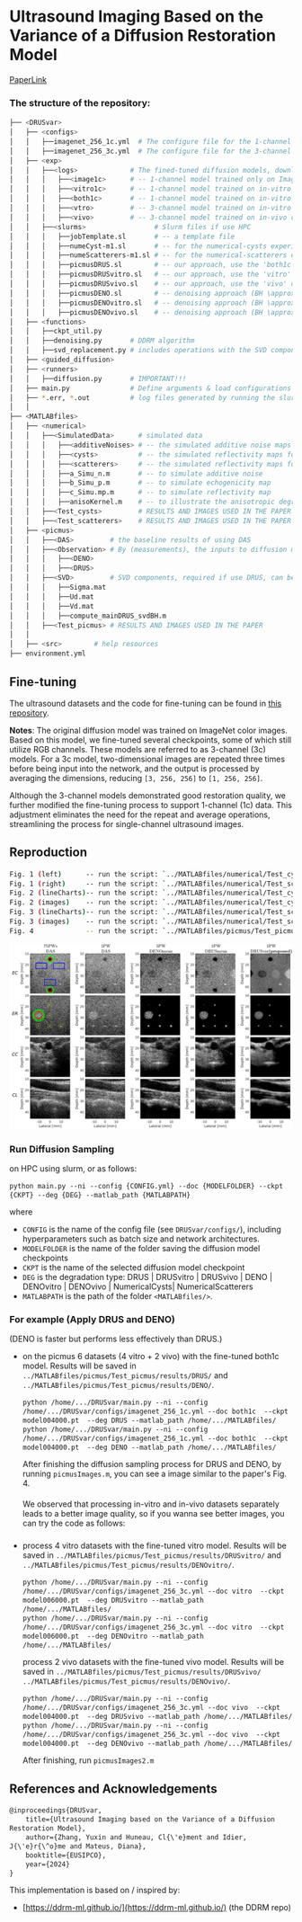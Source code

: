# Ultrasound Imaging Based on the Variance of a Diffusion Restoration Model
[PaperLink](https://eurasip.org/Proceedings/Eusipco/Eusipco2024/pdfs/0000760.pdf)  
### The structure of the repository:

```bash
├── <DRUSvar>  
│   ├── <configs> 
│   │   ├──imagenet_256_1c.yml  # The configure file for the 1-channel case
│   │   ├──imagenet_256_3c.yml  # The configure file for the 3-channel case 
│   ├── <exp>  
│   │   ├──<logs>             # The fined-tuned diffusion models, downloaded from: https://uncloud.univ-nantes.fr/index.php/s/SWamKLe3W5JTbSo
│   │   │   ├──<image1c>      # -- 1-channel model trained only on ImageNet   
│   │   │   ├──<vitro1c>      # -- 1-channel model trained on in-vitro CIRS datasets
│   │   │   ├──<both1c>       # -- 1-channel model trained on in-vitro CIRS and in-vivo carotid datasets
│   │   │   ├──<vtro>         # -- 3-channel model trained on in-vitro CIRS datasets
│   │   │   ├──<vivo>         # -- 3-channel model trained on in-vivo carotid datasets
│   │   ├──<slurms>                 # Slurm files if use HPC
│   │   │   ├──jobTemplate.sl       # -- a template file
│   │   │   ├──numeCyst-m1.sl       # -- for the numerical-cysts experiment, m1 means with the first simulated multiplicative map (in paper we simulated 9 independent multiplicative maps for a statistical analysis)
│   │   │   ├──numeScatterers-m1.sl # -- for the numerical-scatterers experiment
│   │   │   ├──picmusDRUS.sl        # -- our approach, use the 'both1c' diffusion model to restore all picmus images
│   │   │   ├──picmusDRUSvitro.sl   # -- our approach, use the 'vitro' diffusion model to restore picmus vitro images
│   │   │   ├──picmusDRUSvivo.sl    # -- our approach, use the 'vivo' diffusion model to restore picmus vivo images
│   │   │   ├──picmusDENO.sl        # -- denoising approach (BH \approx I), use the 'both1c' diffusion model to restore all picmus images
│   │   │   ├──picmusDENOvitro.sl   # -- denoising approach (BH \approx I), use the 'vitro' diffusion model to restore picmus vitro images
│   │   │   ├──picmusDENOvivo.sl    # -- denoising approach (BH \approx I), use the 'vivo' diffusion model to restore picmus vivo images
│   ├── <functions>           
│   │   ├──ckpt_util.py       
│   │   ├──denoising.py       # DDRM algorithm
│   │   ├──svd_replacement.py # includes operations with the SVD components    
│   ├── <guided_diffusion>    
│   ├── <runners>  
│   │   ├──diffusion.py       # IMPORTANT!!!
│   ├── main.py               # Define arguments & load configurations
│   ├── *.err, *.out          # log files generated by running the slurms
│   │ 
├── <MATLABfiles> 
│   ├── <numerical>             
│   │   ├──<SimulatedData>      # simulated data
│   │   │   ├──<additiveNoises> # -- the simulated additive noise maps
│   │   │   ├──<cysts>          # -- the simulated reflectivity maps for the cyst phantom
│   │   │   ├──<scatterers>     # -- the simulated reflectivity maps for the scatterer phantom
│   │   │   ├──a_Simu_n.m       # -- to simulate additive noise 
│   │   │   ├──b_Simu_p.m       # -- to simulate echogenicity map 
│   │   │   ├──c_Simu.mp.m      # -- to simulate reflectivity map
│   │   │   ├──anisoKernel.m    # -- to illustrate the anisotropic degradation kernel.
│   │   ├──<Test_cysts>         # RESULTS AND IMAGES USED IN THE PAPER
│   │   ├──<Test_scatterers>    # RESULTS AND IMAGES USED IN THE PAPER
│   ├── <picmus>              
│   │   ├──<DAS>         # the baseline results of using DAS
│   │   ├──<Observation> # By (measurements), the inputs to diffusion models
│   │   │   ├──<DENO>         
│   │   │   ├──<DRUS>         
│   │   ├──<SVD>         # SVD components, required if use DRUS, can be downloaded from: https://drive.google.com/drive/folders/10KwoH5G-s8Gk_aCj7WxTZ_L3596u44dI?usp=sharing
│   │   │   ├──Sigma.mat      
│   │   │   ├──Ud.mat         
│   │   │   ├──Vd.mat         
│   │   │   ├──compute_mainDRUS_svdBH.m   
│   │   ├──<Test_picmus> # RESULTS AND IMAGES USED IN THE PAPER
│   │ 
│   ├── <src>        # help resources
├── environment.yml  
```
## Fine-tuning
The ultrasound datasets and the code for fine-tuning can be found in [this repository](https://github.com/Yuxin-Zhang-Jasmine/guided-diffusion-ultrasound).

**Notes**: The original diffusion model was trained on ImageNet color images. Based on this model, we fine-tuned several checkpoints, some of which still utilize RGB channels. These models are referred to as 3-channel (3c) models. For a 3c model, two-dimensional images are repeated three times before being input into the network, and the output is processed by averaging the dimensions, reducing `[3, 256, 256]` to `[1, 256, 256]`.

Although the 3-channel models demonstrated good restoration quality, we further modified the fine-tuning process to support 1-channel (1c) data. This adjustment eliminates the need for the repeat and average operations, streamlining the process for single-channel ultrasound images.

## Reproduction
``` bash
Fig. 1 (left)      -- run the script: `../MATLABfiles/numerical/Test_cysts/a_phantom_display.m`.
Fig. 1 (right)     -- run the script: `../MATLABfiles/numerical/Test_scatterers/a_phantom_display.m`
Fig. 2 (lineCharts)-- run the script: `../MATLABfiles/numerical/Test_cysts/b_lineCharts.m`
Fig. 2 (images)    -- run the script: `../MATLABfiles/numerical/Test_cysts/c_images.m`
Fig. 3 (lineCharts)-- run the script: `../MATLABfiles/numerical/Test_scatterers/b_lineCharts.m`
Fig. 3 (images)    -- run the script: `../MATLABfiles/numerical/Test_scatterers/c_images.m`
Fig. 4             -- run the script: `../MATLABfiles/picmus/Test_picmus/picmusImages2.m`
```
![alt text](/MATLABfiles/picmus/Test_picmus/images/Picmus.png)

### Run Diffusion Sampling
on HPC using slurm, or as follows:
```
python main.py --ni --config {CONFIG.yml} --doc {MODELFOLDER} --ckpt {CKPT} --deg {DEG} --matlab_path {MATLABPATH}
```
where
- `CONFIG` is the name of the config file (see `DRUSvar/configs/`), including hyperparameters such as batch size and network architectures.
- `MODELFOLDER` is the name of the folder saving the diffusion model checkpoints 
- `CKPT` is the name of the selected diffusion model checkpoint
- `DEG` is the degradation type: DRUS | DRUSvitro | DRUSvivo | DENO | DENOvitro | DENOvivo | NumericalCysts| NumericalScatterers
- `MATLABPATH` is the path of the folder `<MATLABfiles/>`. 

### For example (Apply DRUS and DENO) 
(DENO is faster but performs less effectively than DRUS.)
-   on the picmus 6 datasets (4 vitro + 2 vivo) with the fine-tuned both1c model. Results will be saved in `../MATLABfiles/picmus/Test_picmus/results/DRUS/` and `../MATLABfiles/picmus/Test_picmus/results/DENO/`.
    ```
    python /home/.../DRUSvar/main.py --ni --config /home/.../DRUSvar/configs/imagenet_256_1c.yml --doc both1c  --ckpt model004000.pt  --deg DRUS --matlab_path /home/.../MATLABfiles/
    python /home/.../DRUSvar/main.py --ni --config /home/.../DRUSvar/configs/imagenet_256_1c.yml --doc both1c  --ckpt model004000.pt  --deg DENO --matlab_path /home/.../MATLABfiles/
    ```
    After finishing the diffusion sampling process for DRUS and DENO, by running `picmusImages.m`, you can see a image similar to the paper's Fig. 4.
    #### 
    We observed that processing in-vitro and in-vivo datasets separately leads to a better image quality, so if you wanna see better images, you can try the code as follows:


#####
-   process 4 vitro datasets with the fine-tuned vitro model. Results will be saved in `../MATLABfiles/picmus/Test_picmus/results/DRUSvitro/` and `../MATLABfiles/picmus/Test_picmus/results/DENOvitro/`.
    ```
    python /home/.../DRUSvar/main.py --ni --config /home/.../DRUSvar/configs/imagenet_256_3c.yml --doc vitro  --ckpt model006000.pt  --deg DRUSvitro --matlab_path /home/.../MATLABfiles/
    python /home/.../DRUSvar/main.py --ni --config /home/.../DRUSvar/configs/imagenet_256_3c.yml --doc vitro  --ckpt model006000.pt  --deg DENOvitro --matlab_path /home/.../MATLABfiles/
    ```
    process 2 vivo datasets with the fine-tuned vivo model. Results will be saved in `../MATLABfiles/picmus/Test_picmus/results/DRUSvivo/` `../MATLABfiles/picmus/Test_picmus/results/DENOvivo/`.
    ```
    python /home/.../DRUSvar/main.py --ni --config /home/.../DRUSvar/configs/imagenet_256_3c.yml --doc vivo  --ckpt model004000.pt  --deg DRUSvivo --matlab_path /home/.../MATLABfiles/
    python /home/.../DRUSvar/main.py --ni --config /home/.../DRUSvar/configs/imagenet_256_3c.yml --doc vivo  --ckpt model004000.pt  --deg DENOvivo --matlab_path /home/.../MATLABfiles/
    ```
    After finishing, run `picmusImages2.m`



## References and Acknowledgements
```
@inproceedings{DRUSvar,
    title={Ultrasound Imaging based on the Variance of a Diffusion Restoration Model},
    author={Zhang, Yuxin and Huneau, Cl{\'e}ment and Idier, J{\'e}r{\^o}me and Mateus, Diana},
    booktitle={EUSIPCO},
    year={2024}
}
```

This implementation is based on / inspired by:
- [https://ddrm-ml.github.io/](https://ddrm-ml.github.io/) (the DDRM repo)

